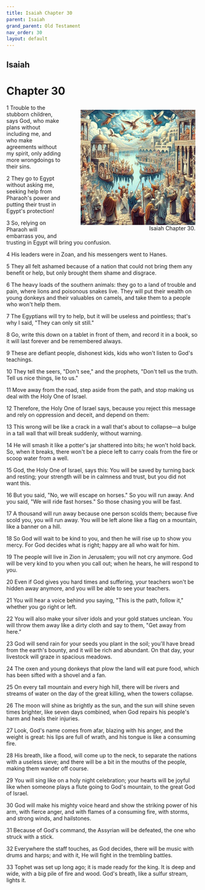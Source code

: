 ```yaml
---
title: Isaiah Chapter 30
parent: Isaiah
grand_parent: Old Testament
nav_order: 30
layout: default
---
```


## Isaiah

# Chapter 30

<figure style="float: right; margin-right: 10px;">
    <img src="/assets/Image/Isaiah/500/30.jpg" alt="Isaiah Chapter 30" style="width: 300px; height: 300px; float: right;padding-left: 10px;"/>
    <figcaption style="clear: both;text-align: right;">Isaiah Chapter 30.</figcaption>
</figure>
1 Trouble to the stubborn children, says God, who make plans without including me, and who make agreements without my spirit, only adding more wrongdoings to their sins.

2 They go to Egypt without asking me, seeking help from Pharaoh's power and putting their trust in Egypt's protection!

3 So, relying on Pharaoh will embarrass you, and trusting in Egypt will bring you confusion.

4 His leaders were in Zoan, and his messengers went to Hanes.

5 They all felt ashamed because of a nation that could not bring them any benefit or help, but only brought them shame and disgrace.

6 The heavy loads of the southern animals: they go to a land of trouble and pain, where lions and poisonous snakes live. They will put their wealth on young donkeys and their valuables on camels, and take them to a people who won't help them.

7 The Egyptians will try to help, but it will be useless and pointless; that's why I said, "They can only sit still."

8 Go, write this down on a tablet in front of them, and record it in a book, so it will last forever and be remembered always.

9 These are defiant people, dishonest kids, kids who won't listen to God's teachings.

10 They tell the seers, "Don't see," and the prophets, "Don't tell us the truth. Tell us nice things, lie to us."

11 Move away from the road, step aside from the path, and stop making us deal with the Holy One of Israel.

12 Therefore, the Holy One of Israel says, because you reject this message and rely on oppression and deceit, and depend on them:

13 This wrong will be like a crack in a wall that's about to collapse—a bulge in a tall wall that will break suddenly, without warning.

14 He will smash it like a potter's jar shattered into bits; he won't hold back. So, when it breaks, there won't be a piece left to carry coals from the fire or scoop water from a well.

15 God, the Holy One of Israel, says this: You will be saved by turning back and resting; your strength will be in calmness and trust, but you did not want this.

16 But you said, "No, we will escape on horses." So you will run away. And you said, "We will ride fast horses." So those chasing you will be fast.

17 A thousand will run away because one person scolds them; because five scold you, you will run away. You will be left alone like a flag on a mountain, like a banner on a hill.

18 So God will wait to be kind to you, and then he will rise up to show you mercy. For God decides what is right; happy are all who wait for him.

19 The people will live in Zion in Jerusalem; you will not cry anymore. God will be very kind to you when you call out; when he hears, he will respond to you.

20 Even if God gives you hard times and suffering, your teachers won't be hidden away anymore, and you will be able to see your teachers.

21 You will hear a voice behind you saying, "This is the path, follow it," whether you go right or left.

22 You will also make your silver idols and your gold statues unclean. You will throw them away like a dirty cloth and say to them, "Get away from here."

23 God will send rain for your seeds you plant in the soil; you'll have bread from the earth's bounty, and it will be rich and abundant. On that day, your livestock will graze in spacious meadows.

24 The oxen and young donkeys that plow the land will eat pure food, which has been sifted with a shovel and a fan.

25 On every tall mountain and every high hill, there will be rivers and streams of water on the day of the great killing, when the towers collapse.

26 The moon will shine as brightly as the sun, and the sun will shine seven times brighter, like seven days combined, when God repairs his people's harm and heals their injuries.

27 Look, God's name comes from afar, blazing with his anger, and the weight is great: his lips are full of wrath, and his tongue is like a consuming fire.

28 His breath, like a flood, will come up to the neck, to separate the nations with a useless sieve; and there will be a bit in the mouths of the people, making them wander off course.

29 You will sing like on a holy night celebration; your hearts will be joyful like when someone plays a flute going to God's mountain, to the great God of Israel.

30 God will make his mighty voice heard and show the striking power of his arm, with fierce anger, and with flames of a consuming fire, with storms, and strong winds, and hailstones.

31 Because of God's command, the Assyrian will be defeated, the one who struck with a stick.

32 Everywhere the staff touches, as God decides, there will be music with drums and harps; and with it, He will fight in the trembling battles.

33 Tophet was set up long ago; it is made ready for the king. It is deep and wide, with a big pile of fire and wood. God's breath, like a sulfur stream, lights it.


